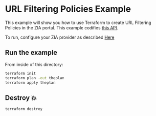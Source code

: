 # URL Filtering Policies Example

This example will show you how to use Terraform to create URL Filtering Policies in the ZIA portal.
This example codifies [this API](https://help.zscaler.com/zia/api#/URL%20Filtering%20Policies/addRule).

To run, configure your ZIA provider as described [Here](https://github.com/willguibr/terraform-provider-zia/blob/master/docs/index.html.markdown)

## Run the example

From inside of this directory:

```bash
terraform init
terraform plan -out theplan
terraform apply theplan
```

## Destroy 💥

```bash
terraform destroy
```
